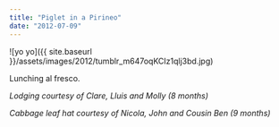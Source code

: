 ```yaml
---
title: "Piglet in a Pirineo"
date: "2012-07-09"
---
```


![yo yo]({{ site.baseurl }}/assets/images/2012/tumblr_m647oqKCIz1qlj3bd.jpg)

Lunching al fresco.

_Lodging courtesy of Clare, Lluis and Molly (8 months)_

_Cabbage leaf hat courtesy of Nicola, John and Cousin Ben (9 months)_
